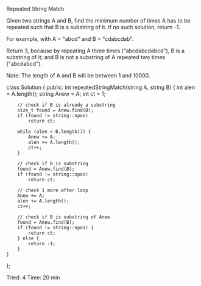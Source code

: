 Repeated String Match

Given two strings A and B, find the minimum number of times A has to be repeated such that B is a substring of it. If no such solution, return -1.

For example, with A = "abcd" and B = "cdabcdab".

Return 3, because by repeating A three times (“abcdabcdabcd”), B is a substring of it; and B is not a substring of A repeated two times ("abcdabcd").

Note:
The length of A and B will be between 1 and 10000.

class Solution {
public:
    int repeatedStringMatch(string A, string B) {
        int alen = A.length();
        string Anew = A;
        int ct = 1;
        
        // check if B is already a substring
        size_t found = Anew.find(B);
        if (found != string::npos)
            return ct;
        
        while (alen < B.length()) {
            Anew += A;
            alen += A.length();
            ct++;
        }
        
        // check if B is substring
        found = Anew.find(B);
        if (found != string::npos)
            return ct;
        
        // check 1 more after loop
        Anew += A;
        alen += A.length();
        ct++;
        
        // check if B is substring of Anew
        found = Anew.find(B);
        if (found != string::npos) {
            return ct;
        } else {
            return -1;
        }
    }
};


Tried: 4
Time: 20 min